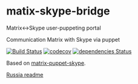 # matix-skype-bridge
Matrix&lt;->Skype user-puppeting portal

Communication Matrix with Skype via puppet

[![Build Status](https://travis-ci.org/grigori-gru/matrix-skype-bridge.svg?branch=dev)](https://travis-ci.org/grigori-gru/matrix-skype-bridge)
[![codecov](https://codecov.io/gh/grigori-gru/matrix-skype-bridge/branch/dev/graph/badge.svg)](https://codecov.io/gh/grigori-gru/matrix-skype-bridge)
[![dependencies Status](https://david-dm.org/grigori-gru/matrix-skype-bridge/status.svg)](https://david-dm.org/grigori-gru/matrix-skype-bridge)

Based on [matrix-puppet-skype](https://github.com/matrix-hacks/matrix-puppet-skype).

[Russia readme](https://github.com/mobitel-ltd/matrix-skype-bridge/blob/master/ru-readme.md)